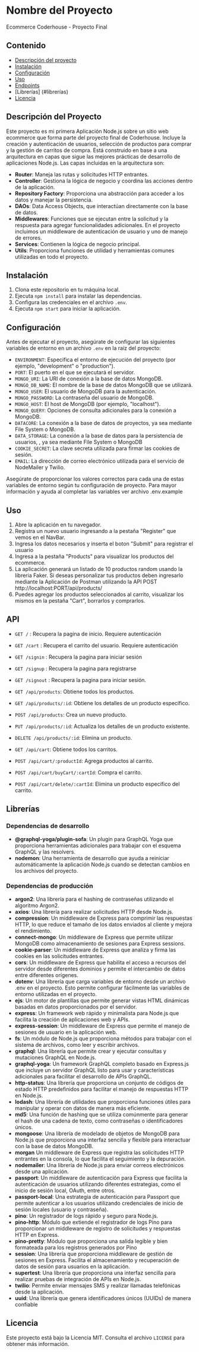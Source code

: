 # Nombre del Proyecto

Ecommerce Coderhouse - Proyecto Final

## Contenido

- [Descripción del proyecto](#descripción-del-proyecto)
- [Instalación](#instalación)
- [Configuración](#configuración)
- [Uso](#uso)
- [Endpoints](#api)
- [Librerías] (#librerías)
- [Licencia](#licencia)

## Descripción del Proyecto

Este proyecto es mi primera Aplicación Node.js sobre un sitio web ecommerce que forma parte del proyecto final de Coderhouse. Incluye la creación y autenticación de usuarios, selección de productos para comprar y la gestión de carritos de compra. 
Está construido en base a una arquitectura en capas que sigue las mejores prácticas de desarrollo de aplicaciones Node.js. Las capas incluidas en la arquitectura son:
- **Router**: Maneja las rutas y solicitudes HTTP entrantes.
- **Controller**: Gestiona la lógica de negocio y coordina las acciones dentro de la aplicación.
- **Repository Factory**: Proporciona una abstracción para acceder a los datos y manejar la persistencia.
- **DAOs**: Data Access Objects, que interactúan directamente con la base de datos.
- **Middlewares**: Funciones que se ejecutan entre la solicitud y la respuesta para agregar funcionalidades adicionales. En el proyecto incluimos un middleware de autenticación de usuario y uno de manejo de errores.
- **Services**: Contienen la lógica de negocio principal.
- **Utils**: Proporciona funciones de utilidad y herramientas comunes utilizadas en todo el proyecto.

## Instalación

1. Clona este repositorio en tu máquina local.
2. Ejecuta `npm install` para instalar las dependencias.
3. Configura las credenciales en el archivo `.env`.
4. Ejecuta `npm start` para iniciar la aplicación.

## Configuración

Antes de ejecutar el proyecto, asegúrate de configurar las siguientes variables de entorno en un archivo `.env` en la raíz del proyecto:

- `ENVIRONMENT`: Especifica el entorno de ejecución del proyecto (por ejemplo, "development" o "production").
- `PORT`: El puerto en el que se ejecutará el servidor.
- `MONGO_URI`: La URI de conexión a la base de datos MongoDB.
- `MONGO_DB_NAME`: El nombre de la base de datos MongoDB que se utilizará.
- `MONGO_USER`: El usuario de MongoDB para la autenticación.
- `MONGO_PASSWORD`: La contraseña del usuario de MongoDB.
- `MONGO_HOST`: El host de MongoDB (por ejemplo, "localhost").
- `MONGO_QUERY`: Opciones de consulta adicionales para la conexión a MongoDB.
- `DATACORE`: La conexión a la base de datos de proyectos, ya sea mediante File System o MongoDB.
- `DATA_STORAGE`: La conexión a la base de datos para la persistencia de usuarios, , ya sea mediante File System o MongoDB
- `COOKIE_SECRET`: La clave secreta utilizada para firmar las cookies de sesión.
- `EMAIL`: La dirección de correo electrónico utilizada para el servicio de NodeMailer y Twilio.

Asegúrate de proporcionar los valores correctos para cada una de estas variables de entorno según tu configuración de proyecto.
Para mayor información y ayuda al completar las variables ver archivo .env.example

## Uso

1. Abre la aplicación en tu navegador.
2. Registra un nuevo usuario ingresando a la pestaña "Register" que vemos en el NavBar.
3. Ingresa los datos necesarios y inserta el boton "Submit" para registrar el usuario
4. Ingresa a la pestaña "Products" para visualizar los productos del ecommerce.
5. La aplicación generará un listado de 10 productos random usando la libreria Faker. Si deseas personalizar tus productos deben ingresarlo mediante la Aplicación de Postman utilizando la API POST http://localhost:PORT/api/products/
6. Puedes agregar los productos seleccionados al carrito, visualizar los mismos en la pestaña "Cart", borrarlos y comprarlos.

## API

- `GET /` : Recupera la pagina de inicio. Requiere autenticación
- `GET /cart` : Recupera el carrito del usuario. Requiere autenticación
- `GET /signin` : Recupera la pagina para iniciar sesión
- `GET /signup` : Recupera la pagina para registrarse
- `GET /signout` : Recupera la pagina para iniciar sesión.

- `GET /api/products`: Obtiene todos los productos.
- `GET /api/products/:id`: Obtiene los detalles de un producto específico.
- `POST /api/products`: Crea un nuevo producto.
- `PUT /api/products/:id`: Actualiza los detalles de un producto existente.
- `DELETE /api/products/:id`: Elimina un producto.

- `GET /api/cart`: Obtiene todos los carritos.
- `POST /api/cart/:productId`: Agrega productos al carrito.
- `POST /api/cart/buyCart/:cartId`: Compra el carrito.
- `POST /api/cart/delete/:cartId`: Elimina un producto especifico del carrito.

## Librerías

### Dependencias de desarrollo
- **@graphql-yoga/plugin-sofa**:  Un plugin para GraphQL Yoga que proporciona herramientas adicionales para trabajar con el esquema GraphQL y las resolvers.
- **nodemon**:  Una herramienta de desarrollo que ayuda a reiniciar automáticamente la aplicación Node.js cuando se detectan cambios en los archivos del proyecto. 
### Dependencias de producción

- **argon2**: Una librería para el hashing de contraseñas utilizando el algoritmo Argon2.
- **axios**: Una librería para realizar solicitudes HTTP desde Node.js.
- **compression**: Un middleware de Express para comprimir las respuestas HTTP, lo que reduce el tamaño de los datos enviados al cliente y mejora el rendimiento.
- **connect-mongo**: Un middleware de Express que permite utilizar MongoDB como almacenamiento de sesiones para Express sessions.
- **cookie-parser**: Un middleware de Express que analiza y firma las cookies en las solicitudes entrantes.
- **cors**: Un middleware de Express que habilita el acceso a recursos del servidor desde diferentes dominios y permite el intercambio de datos entre diferentes orígenes.
- **dotenv**: Una librería que carga variables de entorno desde un archivo .env en el proyecto. Esto permite configurar fácilmente las variables de entorno utilizadas en el proyecto.
- **ejs**: Un motor de plantillas que permite generar vistas HTML dinámicas basadas en datos proporcionados por el servidor.
- **express**: Un framework web rápido y minimalista para Node.js que facilita la creación de aplicaciones web y APIs.
- **express-session**: Un middleware de Express que permite el manejo de sesiones de usuario en la aplicación web.
- **fs**: Un módulo de Node.js que proporciona métodos para trabajar con el sistema de archivos, como leer y escribir archivos.
- **graphql**: Una librería que permite crear y ejecutar consultas y mutaciones GraphQL en Node.js.
- **graphql-yoga**: Un framework GraphQL completo basado en Express.js que incluye un servidor GraphQL listo para usar y características adicionales para facilitar el desarrollo de APIs GraphQL.
- **http-status**: Una librería que proporciona un conjunto de códigos de estado HTTP predefinidos para facilitar el manejo de respuestas HTTP en Node.js.
- **lodash**: Una librería de utilidades que proporciona funciones útiles para manipular y operar con datos de manera más eficiente.
- **md5**: Una función de hashing que se utiliza comúnmente para generar el hash de una cadena de texto, como contraseñas o identificadores únicos.
- **mongoose**: Una librería de modelado de objetos de MongoDB para Node.js que proporciona una interfaz sencilla y flexible para interactuar con la base de datos MongoDB.
- **morgan** Un middleware de Express que registra las solicitudes HTTP entrantes en la consola, lo que facilita el seguimiento y la depuración.
- **nodemailer**: Una librería de Node.js para enviar correos electrónicos desde una aplicación.
- **passport**: Un middleware de autenticación para Express que facilita la autenticación de usuarios utilizando diferentes estrategias, como el inicio de sesión local, OAuth, entre otros.
- **passport-local**: Una estrategia de autenticación para Passport que permite autenticar a los usuarios utilizando credenciales de inicio de sesión locales (usuario y contraseña).
- **pino**: Un registrador de logs rápido y seguro para Node.js.
- **pino-http**: Módulo que extiende el registrador de logs Pino para proporcionar un middleware de registro de solicitudes y respuestas HTTP en Express.
- **pino-pretty**: Módulo que proporciona una salida legible y bien formateada para los registros generados por Pino
- **session**: Una librería que proporciona middleware de gestión de sesiones en Express. Facilita el almacenamiento y recuperación de datos de sesión para usuarios en la aplicación.
- **supertest**:  Una librería que proporciona una interfaz sencilla para realizar pruebas de integración de APIs en Node.js.
- **twilio**: Permite enviar mensajes SMS y realizar llamadas telefónicas desde la aplicación.
- **uuid**: Una librería que genera identificadores únicos (UUIDs) de manera confiable

## Licencia

Este proyecto está bajo la Licencia MIT. Consulta el archivo `LICENSE` para obtener más información.
